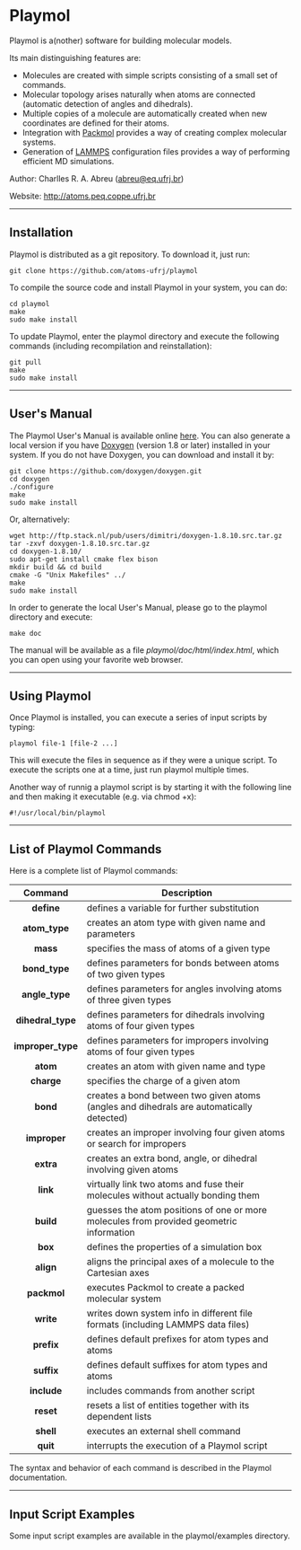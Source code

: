 Playmol
=======

Playmol is a(nother) software for building molecular models.

Its main distinguishing features are:

* Molecules are created with simple scripts consisting of a small set of commands.
* Molecular topology arises naturally when atoms are connected (automatic detection of angles and dihedrals).
* Multiple copies of a molecule are automatically created when new coordinates are defined for their atoms.
* Integration with [Packmol](http://www.ime.unicamp.br/~martinez/packmol) provides a way of creating complex molecular systems.
* Generation of [LAMMPS](http://lammps.sandia.gov) configuration files provides a way of performing efficient MD simulations.

Author: Charlles R. A. Abreu (abreu@eq.ufrj.br)

Website: http://atoms.peq.coppe.ufrj.br

--------------------------------------------------------------------------------

Installation
------------

Playmol is distributed as a git repository. To download it, just run:

    git clone https://github.com/atoms-ufrj/playmol

To compile the source code and install Playmol in your system, you can do:

    cd playmol
    make
    sudo make install

To update Playmol, enter the playmol directory and execute the following commands (including recompilation and reinstallation):

    git pull
    make
    sudo make install

--------------------------------------------------------------------------------

User's Manual
-------------

The Playmol User's Manual is available online [here](http://atoms.peq.coppe.ufrj.br/playmol). You can also generate a local version if you have [Doxygen](http://www.doxygen.org) (version 1.8 or later) installed in your system. If you do not have Doxygen, you can download and install it by:

    git clone https://github.com/doxygen/doxygen.git
    cd doxygen
    ./configure
    make
    sudo make install

Or, alternatively:

    wget http://ftp.stack.nl/pub/users/dimitri/doxygen-1.8.10.src.tar.gz
    tar -zxvf doxygen-1.8.10.src.tar.gz
    cd doxygen-1.8.10/
    sudo apt-get install cmake flex bison
    mkdir build && cd build
    cmake -G "Unix Makefiles" ../
    make
    sudo make install

In order to generate the local User's Manual, please go to the playmol directory and execute:

    make doc

The manual will be available as a file _playmol/doc/html/index.html_, which you can open using your favorite web browser.

--------------------------------------------------------------------------------

Using Playmol
-------------

Once Playmol is installed, you can execute a series of input scripts by typing:

    playmol file-1 [file-2 ...]

This will execute the files in sequence as if they were a unique script. To execute the scripts one at a time, just run playmol multiple times.

Another way of runnig a playmol script is by starting it with the following line and then making it executable (e.g. via chmod +x):

    #!/usr/local/bin/playmol

--------------------------------------------------------------------------------

List of Playmol Commands
------------------------

Here is a complete list of Playmol commands:

| Command           | Description                                                                              |
|:-----------------:|------------------------------------------------------------------------------------------|
| **define**        | defines a variable for further substitution                                              |
| **atom_type**     | creates an atom type with given name and parameters                                      |
| **mass**          | specifies the mass of atoms of a given type                                              |
| **bond_type**     | defines parameters for bonds between atoms of two given types                            |
| **angle_type**    | defines parameters for angles involving atoms of three given types                       |
| **dihedral_type** | defines parameters for dihedrals involving atoms of four given types                     |
| **improper_type** | defines parameters for impropers involving atoms of four given types                     |
| **atom**          | creates an atom with given name and type                                                 |
| **charge**        | specifies the charge of a given atom                                                     |
| **bond**          | creates a bond between two given atoms (angles and dihedrals are automatically detected) |
| **improper**      | creates an improper involving four given atoms or search for impropers                   |
| **extra**         | creates an extra bond, angle, or dihedral involving given atoms                          |
| **link**          | virtually link two atoms and fuse their molecules without actually bonding them          |
| **build**         | guesses the atom positions of one or more molecules from provided geometric information  |
| **box**           | defines the properties of a simulation box                                               |
| **align**         | aligns the principal axes of a molecule to the Cartesian axes                            |
| **packmol**       | executes Packmol to create a packed molecular system                                     |
| **write**         | writes down system info in different file formats (including LAMMPS data files)          |
| **prefix**        | defines default prefixes for atom types and atoms                                        |
| **suffix**        | defines default suffixes for atom types and atoms                                        |
| **include**       | includes commands from another script                                                    |
| **reset**         | resets a list of entities together with its dependent lists                              |
| **shell**         | executes an external shell command                                                       |
| **quit**          | interrupts the execution of a Playmol script                                             |

The syntax and behavior of each command is described in the Playmol documentation.

--------------------------------------------------------------------------------

Input Script Examples
-------------------------

Some input script examples are available in the playmol/examples directory.

